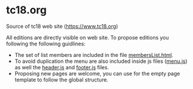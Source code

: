 # tc18.org
Source of tc18 web site (https://www.tc18.org)

All editions are directly visible on web site. To propose editions you following the following guidlines:
 - The set of list members are included in the file [membersList.html](membersList.html).
 - To avoid duplication the menu are also included inside js files ([menu.js](menu.js)) as well the [header.js](header.js) and [footer.js](footer.js) files.
 - Proposing new pages are welcome, you can use for the empty page template to follow the global structure.
 



